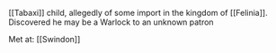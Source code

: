 [[Tabaxi]] child, allegedly of some import in the kingdom of [[Felinia]]. Discovered he may be a Warlock to an unknown patron

Met at: [[Swindon]]